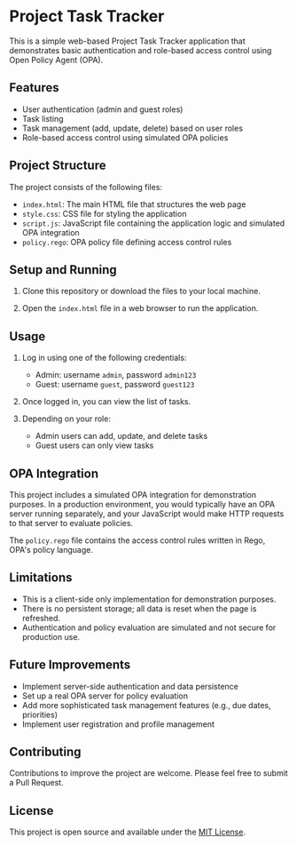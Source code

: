 
# Project Task Tracker

This is a simple web-based Project Task Tracker application that demonstrates basic authentication and role-based access control using Open Policy Agent (OPA).

## Features

- User authentication (admin and guest roles)
- Task listing
- Task management (add, update, delete) based on user roles
- Role-based access control using simulated OPA policies

## Project Structure

The project consists of the following files:

- `index.html`: The main HTML file that structures the web page
- `style.css`: CSS file for styling the application
- `script.js`: JavaScript file containing the application logic and simulated OPA integration
- `policy.rego`: OPA policy file defining access control rules

## Setup and Running

1. Clone this repository or download the files to your local machine.

2. Open the `index.html` file in a web browser to run the application.

## Usage

1. Log in using one of the following credentials:
   - Admin: username `admin`, password `admin123`
   - Guest: username `guest`, password `guest123`

2. Once logged in, you can view the list of tasks.

3. Depending on your role:
   - Admin users can add, update, and delete tasks
   - Guest users can only view tasks

## OPA Integration

This project includes a simulated OPA integration for demonstration purposes. In a production environment, you would typically have an OPA server running separately, and your JavaScript would make HTTP requests to that server to evaluate policies.

The `policy.rego` file contains the access control rules written in Rego, OPA's policy language.

## Limitations

- This is a client-side only implementation for demonstration purposes.
- There is no persistent storage; all data is reset when the page is refreshed.
- Authentication and policy evaluation are simulated and not secure for production use.

## Future Improvements

- Implement server-side authentication and data persistence
- Set up a real OPA server for policy evaluation
- Add more sophisticated task management features (e.g., due dates, priorities)
- Implement user registration and profile management

## Contributing

Contributions to improve the project are welcome. Please feel free to submit a Pull Request.

## License

This project is open source and available under the [MIT License](LICENSE).
